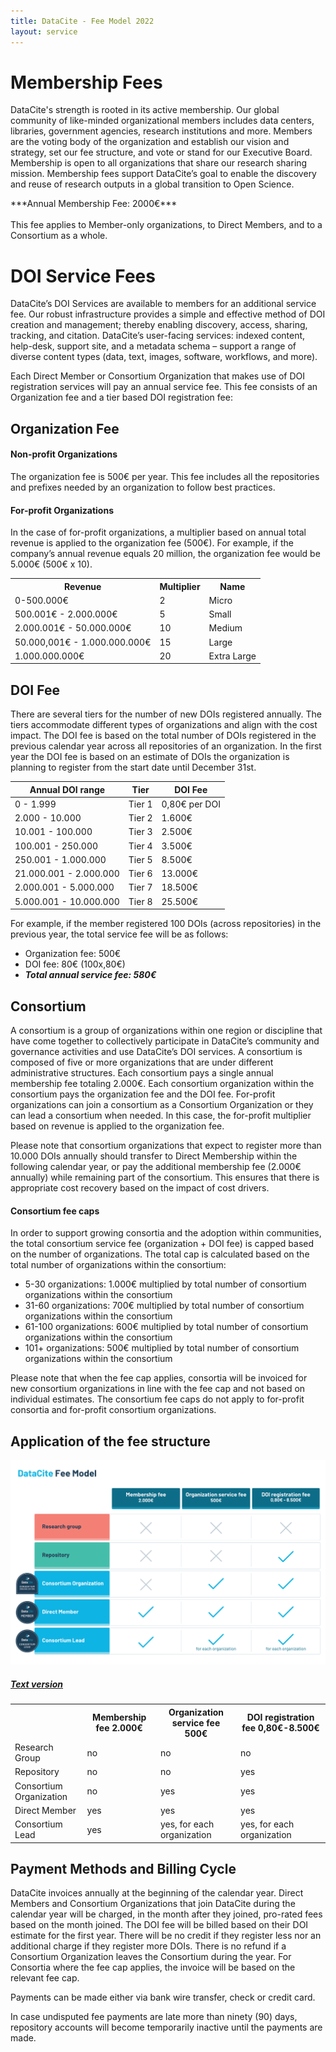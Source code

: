 ```yaml
---
title: DataCite - Fee Model 2022
layout: service
---
```


# Membership Fees

DataCite's strength is rooted in its active membership. Our global community of like-minded organizational members includes data centers, libraries, government agencies, research institutions and more. Members are the voting body of the organization and establish our vision and strategy, set our fee structure, and vote or stand for our Executive Board. Membership is open to all organizations that share our research sharing mission. Membership fees support DataCite’s goal to enable the discovery and reuse of research outputs in a global transition to Open Science.

<div class="row text-center">***Annual Membership Fee: 2000€***</div>

</br>
This fee applies to Member-only organizations, to Direct Members, and to a Consortium as a whole.

# DOI Service Fees

DataCite’s DOI Services are available to members for an additional service fee. Our robust infrastructure provides a simple and effective method of DOI creation and management; thereby enabling discovery, access, sharing, tracking, and citation. DataCite’s user-facing services: indexed content, help-desk, support site, and a metadata schema – support a range of diverse content types (data, text, images, software, workflows, and more).

Each Direct Member or Consortium Organization that makes use of DOI registration services will pay an annual service fee. This fee consists of an Organization fee and a tier based DOI registration fee:

## Organization Fee

#### Non-profit Organizations

The organization fee is 500€ per year. This fee includes all the repositories and prefixes needed by an organization to follow best practices.

#### For‐profit Organizations

In the case of for-profit organizations, a multiplier based on annual total revenue is applied to the organization fee (500€). For example, if the company’s annual revenue equals 20 million, the organization fee would be 5.000€ (500€ x 10).

<table class="table pricing">
<thead>
<tbody>
<tr>
<th>Revenue</th>
<th>Multiplier</th>
<th>Name</th>
</tr>
</thead>
<tr>
<td>0-500.000€</td>
<td>2</td>
<td>Micro</td>
</tr>
<tr>
<td>500.001€ - 2.000.000€</td>
<td>5</td>
<td>Small</td>
</tr>
<tr>
<td>2.000.001€ - 50.000.000€</td>
<td>10</td>
<td>Medium</td>
</tr>
<tr>
<td>50.000,001€ - 1.000.000.000€</td>
<td>15</td>
<td>Large</td>
</tr>
<tr>
<td>1.000.000.000€</td>
<td>20</td>
<td>Extra Large</td>
</tr>
</tbody>
</table>

## DOI Fee

There are several tiers for the number of new DOIs registered annually. The tiers accommodate different types of organizations and align with the cost impact. The DOI fee is based on the total number of DOIs registered in the previous calendar year across all repositories of an organization. In the first year the DOI fee is based on an estimate of DOIs the organization is planning to register from the start date until December 31st.


<table class="table pricing">
<thead>
<tr>
<th>Annual DOI range</th>
<th>Tier</th>
<th>DOI Fee</th>
</tr>
</thead>
<tbody>
<tr>
<td>0 - 1.999</td>
<td>Tier 1</td>
<td>0,80€ per DOI</td>
</tr>
<tr>
<td>2.000 - 10.000</td>
<td>Tier 2</td>
<td>1.600€</td>
</tr>
<tr>
<td>10.001 - 100.000</td>
<td>Tier 3</td>
<td>2.500€</td>
</tr>
<tr>
<td>100.001 - 250.000</td>
<td>Tier 4</td>
<td>3.500€</td>
</tr>
<tr>
<td>250.001 - 1.000.000</td>
<td>Tier 5</td>
<td>8.500€</td>
</tr>
 <tr>
<td>21.000.001 - 2.000.000</td>
<td>Tier 6</td>
<td>13.000€</td>
</tr>
<tr>
<td>2.000.001 - 5.000.000</td>
<td>Tier 7</td>
<td>18.500€</td>
</tr>
<tr>
<td>5.000.001 - 10.000.000</td>
<td>Tier 8</td>
<td>25.500€</td>
</tr>
</tbody>
</table>

For example, if the member registered 100 DOIs (across repositories) in the previous year, the total service fee will be as follows: 

- Organization fee: 500€
- DOI fee: 80€ (100x,80€)
- ***Total annual service fee: 580€***


## Consortium

A consortium is a group of organizations within one region or discipline that have come together to collectively participate in DataCite’s community and governance activities and use DataCite’s DOI services. A consortium is composed of five or more organizations that are under different administrative structures. Each consortium pays a single annual membership fee totaling 2.000€. Each consortium organization within the consortium pays the organization fee and the DOI fee. For-profit organizations can join a consortium as a Consortium Organization or they can lead a consortium when needed. In this case, the for-profit multiplier based on revenue is applied to the organization fee.  

Please note that consortium organizations that expect to register more than 10.000 DOIs annually should transfer to Direct Membership within the following calendar year, or pay the additional membership fee (2.000€ annually) while remaining part of the consortium. This ensures that there is appropriate cost recovery based on the impact of cost drivers.

#### Consortium fee caps

In order to support growing consortia and the adoption within communities, the total consortium service fee (organization + DOI fee) is capped based on the number of organizations. The total cap is calculated based on the total number of organizations within the consortium:

* 5-30 organizations: 1.000€ multiplied by total number of consortium organizations within the consortium
* 31-60 organizations: 700€ multiplied by total number of consortium organizations within the consortium
* 61-100 organizations: 600€ multiplied by total number of consortium organizations within the consortium
* 101+ organizations: 500€ multiplied by total number of consortium organizations within the consortium

Please note that when the fee cap applies, consortia will be invoiced for new consortium organizations in line with the fee cap and not based on individual estimates. The consortium fee caps do not apply to for-profit consortia and for-profit consortium organizations.


## Application of the fee structure

<img src="images/FeesV6.png" class="img-responsive" alt="DataCite Fee Model. Table available under the heading Text version.">

<div class="panel-group search-wide" id="fee-model-accordion" role="tablist" aria-multiselectable="true">
<div class="panel panel-default">
<div class="panel-heading" role="tab" id="fee-model-heading">
<h5 class="panel-title">
<a role="button" data-toggle="collapse" data-parent="#fee-model-accordion" href="#fee-model-description" aria-expanded="true" aria-controls="fee-model-description">Text version</a>
</h4>
</div>
<div id="fee-model-description" class="panel-collapse collapse" role="tabpanel" aria-labelledby="fee-model-heading">
 <div class="panel-body">
  <table class="table pricing">
<thead>
<tbody>
<tr>
<th></th>
<th>Membership fee 2.000€</th>
<th>Organization service fee 500€</th>
<th>DOI registration fee 0,80€-8.500€</th>
</tr>
</thead>
<tr>
<td>Research Group</td>
<td>no</td>
<td>no</td>
<td>no</td>
</tr>
<tr>
<td>Repository</td>
<td>no</td>
<td>no</td>
<td>yes</td>
</tr>
<tr>
<td>Consortium Organization</td>
<td>no</td>
<td>yes</td>
<td>yes</td>
</tr>
<tr>
<td>Direct Member</td>
<td>yes</td>
<td>yes</td>
<td>yes</td>
</tr>
<tr>
<td>Consortium Lead</td>
<td>yes</td>
<td>yes, for each organization</td>
<td>yes, for each organization</td>
</tr>
</tbody>
</table>
 </div>
 </div>
 </div>
 </div>
 

## Payment Methods and Billing Cycle

DataCite invoices annually at the beginning of the calendar year. Direct Members and Consortium Organizations that join DataCite during the calendar year will be charged, in the month after they joined, pro-rated fees based on the month joined. The DOI fee will be billed based on their DOI estimate for the first year. There will be no credit if they register less nor an additional charge if they register more DOIs. There is no refund if a Consortium Organization leaves the Consortium during the year. For Consortia where the fee cap applies, the invoice will be based on the relevant fee cap.

Payments can be made either via bank wire transfer, check or credit card.

In case undisputed fee payments are late more than ninety (90) days, repository accounts will become temporarily inactive until the payments are made.

